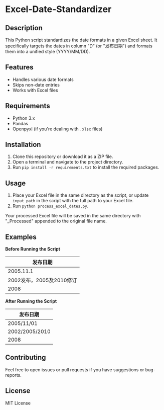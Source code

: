 # Excel-Date-Standardizer

## Description

This Python script standardizes the date formats in a given Excel sheet. It specifically targets the dates in column "D" (or "发布日期") and formats them into a unified style (YYYY/MM/DD).

## Features

- Handles various date formats
- Skips non-date entries
- Works with Excel files

## Requirements

- Python 3.x
- Pandas
- Openpyxl (if you're dealing with `.xlsx` files)

## Installation

1. Clone this repository or download it as a ZIP file.
2. Open a terminal and navigate to the project directory.
3. Run `pip install -r requirements.txt` to install the required packages.

## Usage

1. Place your Excel file in the same directory as the script, or update `input_path` in the script with the full path to your Excel file.
2. Run `python process_excel_dates.py`.

Your processed Excel file will be saved in the same directory with "_Processed" appended to the original file name.

## Examples

**Before Running the Script**

| 发布日期           |
|-------------------|
| 2005.11.1         |
| 2002发布，2005及2010修订 |
| 2008              |

**After Running the Script**

| 发布日期    |
|------------|
| 2005/11/01 |
| 2002/2005/2010 |
| 2008       |

## Contributing

Feel free to open issues or pull requests if you have suggestions or bug-reports.

## License

MIT License
